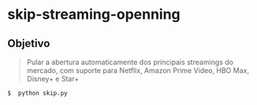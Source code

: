 # skip-streaming-openning

## Objetivo 
> Pular a abertura automaticamente dos principais streamings do mercado, com suporte para Netflix, Amazon Prime Video, HBO Max, Disney+ e Star+

```bash
$  python skip.py
```
